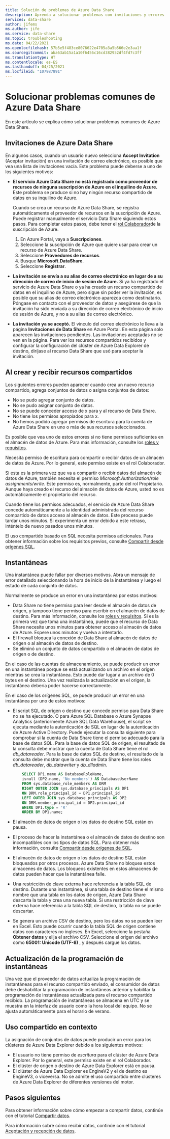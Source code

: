 ```yaml
---
title: Solución de problemas de Azure Data Share
description: Aprenda a solucionar problemas con invitaciones y errores al crear o recibir recursos compartidos de datos en Azure Data Share.
services: data-share
author: jifems
ms.author: jife
ms.service: data-share
ms.topic: troubleshooting
ms.date: 04/22/2021
ms.openlocfilehash: 57b5e5f483ce8076622e4705a3a5b566e2e3aa1f
ms.sourcegitcommit: aba63ab15a1a10f6456c16cd382952df4fd7c3ff
ms.translationtype: HT
ms.contentlocale: es-ES
ms.lasthandoff: 04/25/2021
ms.locfileid: "107987891"
---
```

# <a name="troubleshoot-common-problems-in-azure-data-share"></a>Solucionar problemas comunes de Azure Data Share 

En este artículo se explica cómo solucionar problemas comunes de Azure Data Share. 

## <a name="azure-data-share-invitations"></a>Invitaciones de Azure Data Share 

En algunos casos, cuando un usuario nuevo selecciona **Accept Invitation** (Aceptar invitación) en una invitación de correo electrónico, es posible que vea una lista de invitaciones vacía. Este problema puede deberse a uno de los siguientes motivos:

* **El servicio Azure Data Share no está registrado como proveedor de recursos de ninguna suscripción de Azure en el inquilino de Azure.** Este problema se produce si no hay ningún recurso compartido de datos en su inquilino de Azure. 

    Cuando se crea un recurso de Azure Data Share, se registra automáticamente el proveedor de recursos en la suscripción de Azure. Puede registrar manualmente el servicio Data Share siguiendo estos pasos. Para completar estos pasos, debe tener el [rol Colaborador](../role-based-access-control/built-in-roles.md#contributor)de la suscripción de Azure. 

    1. En Azure Portal, vaya a **Suscripciones**.
    1. Seleccione la suscripción de Azure que quiere usar para crear un recurso de Azure Data Share.
    1. Seleccione **Proveedores de recursos**.
    1. Busque **Microsoft.DataShare**.
    1. Seleccione **Registrar**.

* **La invitación se envía a su alias de correo electrónico en lugar de a su dirección de correo de inicio de sesión de Azure.** Si ya ha registrado el servicio de Azure Data Share o ya ha creado un recurso compartido de datos en el inquilino de Azure, pero sigue sin poder ver la invitación, es posible que su alias de correo electrónico aparezca como destinatario. Póngase en contacto con el proveedor de datos y asegúrese de que la invitación ha sido enviada a su dirección de correo electrónico de inicio de sesión de Azure, y no a su alias de correo electrónico.

* **La invitación ya se aceptó.** El vínculo del correo electrónico le lleva a la página **Invitaciones de Data Share** en Azure Portal. En esta página solo aparecen las invitaciones pendientes. Las invitaciones aceptadas no se ven en la página. Para ver los recursos compartidos recibidos y configurar la configuración del clúster de Azure Data Explorer de destino, diríjase al recurso Data Share que usó para aceptar la invitación.

## <a name="creating-and-receiving-shares"></a>Al crear y recibir recursos compartidos

Los siguientes errores pueden aparecer cuando crea un nuevo recurso compartido, agrega conjuntos de datos o asigna conjuntos de datos:

* No se pudo agregar conjunto de datos.
* No se pudo asignar conjunto de datos.
* No se puede conceder acceso de x para y al recurso de Data Share.
* No tiene los permisos apropiados para x.
* No hemos podido agregar permisos de escritura para la cuenta de Azure Data Share en uno o más de sus recursos seleccionados.

Es posible que vea uno de estos errores si no tiene permisos suficientes en el almacén de datos de Azure. Para más información, consulte los [roles y requisitos](concepts-roles-permissions.md). 

Necesita permiso de escritura para compartir o recibir datos de un almacén de datos de Azure. Por lo general, este permiso existe en el rol Colaborador. 

Si esta es la primera vez que va a compartir o recibir datos del almacén de datos de Azure, también necesita el permiso *Microsoft.Authorization/role assignments/write*. Este permiso es, normalmente, parte del rol Propietario. Aunque haya creado el recurso del almacén de datos de Azure, usted no es automáticamente el propietario del recurso. 

Cuando tiene los permisos adecuados, el servicio de Azure Data Share concede automáticamente a la identidad administrada del recurso compartido de datos acceso al almacén de datos. Este proceso puede tardar unos minutos. Si experimenta un error debido a este retraso, inténtelo de nuevo pasados unos minutos.

El uso compartido basado en SQL necesita permisos adicionales. Para obtener información sobre los requisitos previos, consulte [Compartir desde orígenes SQL](how-to-share-from-sql.md).

## <a name="snapshots"></a>Instantáneas
Una instantánea puede fallar por diversos motivos. Abra un mensaje de error detallado seleccionando la hora de inicio de la instantánea y luego el estado de cada conjunto de datos. 

Normalmente se produce un error en una instantánea por estos motivos:

* Data Share no tiene permiso para leer desde el almacén de datos de origen, y tampoco tiene permiso para escribir en el almacén de datos de destino. Para más información, consulte los [roles y requisitos](concepts-roles-permissions.md). Si es la primera vez que toma una instantánea, puede que el recurso de Data Share necesite unos minutos para obtener acceso al almacén de datos de Azure. Espere unos minutos y vuelva a intentarlo.
* El firewall bloquea la conexión de Data Share al almacén de datos de origen o al almacén de datos de destino.
* Se eliminó un conjunto de datos compartido o el almacén de datos de origen o de destino.

En el caso de las cuentas de almacenamiento, se puede producir un error en una instantánea porque se está actualizando un archivo en el origen mientras se crea la instantánea. Esto puede dar lugar a un archivo de 0 bytes en el destino. Una vez realizada la actualización en el origen, la instantánea debería poder hacerse correctamente.

En el caso de los orígenes SQL, se puede producir un error en una instantánea por uno de estos motivos:

* El script SQL de origen o destino que concede permiso para Data Share no se ha ejecutado. O para Azure SQL Database o Azure Synapse Analytics (anteriormente Azure SQL Data Warehouse), el script se ejecuta mediante la autenticación de SQL en lugar de la autenticación de Azure Active Directory. Puede ejecutar la consulta siguiente para comprobar si la cuenta de Data Share tiene el permiso adecuado para la base de datos SQL. Para la base de datos SQL de origen, el resultado de la consulta debe mostrar que la cuenta de Data Share tiene el rol *db_datareader*. Para la base de datos SQL de destino, el resultado de la consulta debe mostrar que la cuenta de Data Share tiene los roles *db_datareader*, *db_datawriter* y *db_dlladmin*.

    ```sql
        SELECT DP1.name AS DatabaseRoleName,
        isnull (DP2.name, 'No members') AS DatabaseUserName
        FROM sys.database_role_members AS DRM
        RIGHT OUTER JOIN sys.database_principals AS DP1
        ON DRM.role_principal_id = DP1.principal_id
        LEFT OUTER JOIN sys.database_principals AS DP2
        ON DRM.member_principal_id = DP2.principal_id
        WHERE DP1.type = 'R'
        ORDER BY DP1.name; 
     ``` 

* El almacén de datos de origen o los datos de destino SQL están en pausa.
* El proceso de hacer la instantánea o el almacén de datos de destino son incompatibles con los tipos de datos SQL. Para obtener más información, consulte [Compartir desde orígenes de SQL](how-to-share-from-sql.md#supported-data-types).
* El almacén de datos de origen o los datos de destino SQL están bloqueados por otros procesos. Azure Data Share no bloquea estos almacenes de datos. Los bloqueos existentes en estos almacenes de datos pueden hacer que la instantánea falle.
* Una restricción de clave externa hace referencia a la tabla SQL de destino. Durante una instantánea, si una tabla de destino tiene el mismo nombre que una tabla en los datos de origen, Azure Data Share descarta la tabla y crea una nueva tabla. Si una restricción de clave externa hace referencia a la tabla SQL de destino, la tabla no se puede descartar.
* Se genera un archivo CSV de destino, pero los datos no se pueden leer en Excel. Esto puede ocurrir cuando la tabla SQL de origen contiene datos con caracteres no ingleses. En Excel, seleccione la pestaña **Obtener datos** y elija el archivo CSV. Seleccione el origen del archivo como **65001: Unicode (UTF-8)** , y después cargue los datos.

## <a name="update-snapshot-schedule"></a>Actualización de la programación de instantáneas
Una vez que el proveedor de datos actualiza la programación de instantáneas para el recurso compartido enviado, el consumidor de datos debe deshabilitar la programación de instantáneas anterior y habilitar la programación de instantáneas actualizada para el recurso compartido recibido. La programación de instantáneas se almacena en UTC y se muestra en la interfaz de usuario como la hora local del equipo. No se ajusta automáticamente para el horario de verano.  

## <a name="in-place-sharing"></a>Uso compartido en contexto
La asignación de conjuntos de datos puede producir un error para los clústeres de Azure Data Explorer debido a los siguientes motivos:

* El usuario no tiene permiso de *escritura* para el clúster de Azure Data Explorer. Por lo general, este permiso existe en el rol Colaborador. 
* El clúster de origen o destino de Azure Data Explorer está en pausa.
* El clúster de Azure Data Explorer es EngineV2 y el de destino es EngineV3, o viceversa. No se admite el uso compartido entre clústeres de Azure Data Explorer de diferentes versiones del motor.

## <a name="next-steps"></a>Pasos siguientes

Para obtener información sobre cómo empezar a compartir datos, continúe con el tutorial [Compartir datos](share-your-data.md). 

Para información sobre cómo recibir datos, continúe con el tutorial [Aceptación y recepción de datos](subscribe-to-data-share.md).